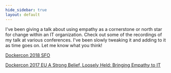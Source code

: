 ```yaml
---
hide_sidebar: true
layout: default
---
```


I've been giving a talk about using empathy as a cornerstone or north star for change within an IT organization. Check out some of the recordings of my talk at various conferences. I've been slowly tweaking it and adding to it as time goes on. Let me know what you think!

<!--more-->




[Dockercon 2018 SFO](https://dockercon2018.hubs.vidyard.com/watch/v785UAnfRXvkCuas9H53qH)


[Dockercon 2017 EU A Strong Belief, Loosely Held: Bringing Empathy to IT](https://youtu.be/fDHf8desxqM)
